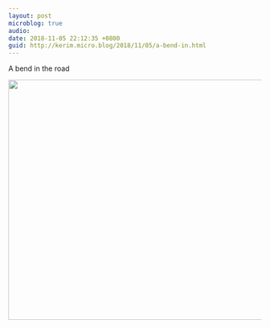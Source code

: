```yaml
---
layout: post
microblog: true
audio: 
date: 2018-11-05 22:12:35 +0800
guid: http://kerim.micro.blog/2018/11/05/a-bend-in.html
---
```

A bend in the road

<img src="https://micro.oxus.net/uploads/2018/5527761294.jpg" width="600" height="478" />
